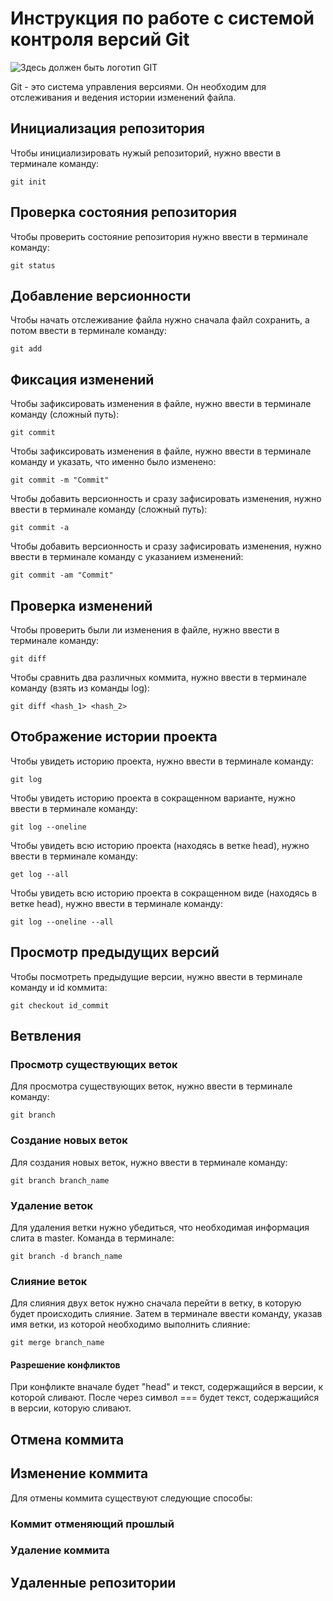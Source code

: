 # **Инструкция по работе с системой контроля версий Git** #

![Здесь должен быть логотип GIT](IMG_4815.JPG)

Git - это система управления версиями. Он необходим для отслеживания и ведения истории изменений файла.

## Инициализация репозитория ##

Чтобы инициализировать нужый репозиторий, нужно ввести в терминале команду:

    git init

## Проверка состояния репозитория ##

Чтобы проверить состояние репозитория нужно ввести в терминале команду:

    git status

## Добавление версионности ##

Чтобы начать отслеживание файла нужно сначала файл сохранить, а потом ввести в терминале команду:

    git add

## Фиксация изменений ##

Чтобы зафиксировать изменения в файле, нужно ввести в терминале команду (сложный путь):

    git commit

Чтобы зафиксировать изменения в файле, нужно ввести в терминале команду и указать, что именно было изменено:

    git commit -m "Commit"

Чтобы добавить версионность и сразу зафисировать изменения, нужно ввести в терминале команду (сложный путь):

    git commit -a
Чтобы добавить версионность и сразу зафисировать изменения, нужно ввести в терминале команду с указанием изменений:

    git commit -am "Commit"

## Проверка изменений ##

Чтобы проверить были ли изменения в файле, нужно ввести в терминале команду:

    git diff

Чтобы сравнить два различных коммита, нужно ввести в терминале команду (взять из команды log):

    git diff <hash_1> <hash_2>

## Отображение истории проекта ##

Чтобы увидеть историю проекта, нужно ввести в терминале команду:

    git log

Чтобы увидеть историю проекта в сокращенном варианте, нужно ввести в терминале команду:

    git log --oneline

Чтобы увидеть всю историю проекта (находясь в ветке head), нужно ввести в терминале команду:

    get log --all

Чтобы увидеть всю историю проекта в сокращенном виде (находясь в ветке head), нужно ввести в терминале команду:

    git log --oneline --all

## Просмотр предыдущих версий ##

Чтобы посмотреть предыдущие версии, нужно ввести в терминале команду и id коммита:

    git checkout id_commit

## Ветвления ##

### Просмотр существующих веток ###

Для просмотра существующих веток, нужно ввести в терминале команду:

    git branch
    
### Создание новых веток ###

Для создания новых веток, нужно ввести в терминале команду:

    git branch branch_name

### Удаление веток ###

Для удаления ветки нужно убедиться, что необходимая информация слита в master. Команда в терминале:

    git branch -d branch_name


### Слияние веток ###

Для слияния двух веток нужно сначала перейти в ветку, в которую будет происходить слияние. Затем в терминале ввести команду, указав имя ветки, из которой необходимо выполнить слияние:

    git merge branch_name

#### Разрешение конфликтов ####

При конфликте вначале будет "head" и текст, содержащийся в версии, к которой сливают. После через символ === будет текст, содержащийся в версии, которую сливают.

## Отмена коммита ##

## Изменение коммита ##

Для отмены коммита существуют следующие способы:

### Коммит отменяющий прошлый ###

### Удаление коммита ###

## Удаленные репозитории ##
